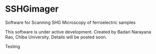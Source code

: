 # SSHGimager
 
Software for Scanning SHG Microscopy of ferroelectric samples

This software is under active development. Created by Badari Narayana Rao, Chiba University. Details will be posted soon.

Testing
